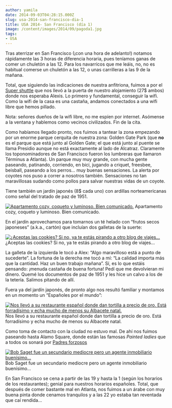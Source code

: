 ```yaml
---
author: yamila
date: 2014-09-03T04:28:15.000Z
slug: usa-2014-san-francisco-dia-1
title: USA 2014- San Francisco (día 1)
image: /content/images/2014/09/pagoda1.jpg
tags:
- USA
---
```



Tras aterrizar en San Francisco (¡con una hora de adelanto!) notamos rápidamente las 3 horas de diferencia horaria, pues teníamos ganas de comer un chuletón a las 12. Para los navarricos que me leáis, no, no es habitual comerse un chuletón a las 12, o unas carrilleras a las 9 de la mañana.

Total, que siguiendo las indicaciones de nuestra anfitriona, fuimos a por el [Super shuttle](http:/www.supershuttle.com/) que nos llevó a la puerta de nuestro alojamiento (27$ ambos) donde nos esperaba Alexis. Lo primero y fundamental, conseguir la wifi. Como la wifi de la casa es una castaña, andamos conectados a una wifi libre que hemos pillado.

Nota: señores dueños de la wifi libre, no me espíen por internet. Asómense a la ventana y hablemos como vecinos civilizados. Fin de la cita.

Como habíamos llegado pronto, nos fuimos a tantear la zona empezando por un enorme parque cerquita de nuestra zona: Golden Gate Park (que **no** es el parque que está junto al Golden Gate; el que está junto al puente se llama Presidio aunque no está exactamente al lado de Alcatraz. Claramente los toponominadores de San Francisco fueron los lumbreras que llamaron Términus a Atlanta). Un parque muy muy grande, con mucha gente paseando, patinando, corriendo, en bici, jugando a criquet, freesbee, beisball, paseando a los perros… muy buenas sensaciones. La alerta por coyotes nos puso a correr a nosotros también. Sensaciones no tan maravillosas sudando como pollos para salvar nuestras vidas de un coyote.

Tiene también un jardín japonés (8$ cada uno) con ardillas norteamericanas como señal del tratado de paz de 1951.

[![Apartamento cozy, coqueto y luminoso. Bien comunicado.](/content/images/2014/09/pagoda1.jpg#small)](/content/images/2014/09/pagoda1.jpg#full)
Apartamento cozy, coqueto y luminoso. Bien comunicado.

En el jardín aprovechamos para tomarnos un té helado con “frutos secos japoneses” (a.k.a., cartón) que incluían dos galletas de la suerte:

[![¿Aceptas las cookies? Si no, ya te estás pirando a otro blog de viajes...](/content/images/2014/09/cookies.jpg#small)](/content/images/2014/09/cookies.jpg#full)¿Aceptas las cookies? Si no, ya te estás pirando a otro blog de viajes…

La galleta de la izquierda le tocó a Alex: “Algo maravilloso está a punto de sucederte”. La fortuna de la derecha me tocó a mí: “La calidad importa más que la cantidad. Haz un buen trabajo mañana”. Sí, es lo que estáis pensando: ¡menuda castaña de buena fortuna! Pedí que me devolvieran mi dinero. Quemé los documentos de paz de 1951 y les hice un calvo a los de la tetería. Salimos pitando de allí.

Fuera ya del jardín japonés, de pronto algo nos resultó familiar y montamos en un momento un “Españoles por el mundo”:

[![Nos llevó a su restaurante español donde dan tortilla a precio de oro. Está forradísimo y echa mucho de menos su Albacete natal.](/content/images/2014/09/espanoles.jpg#small)](/content/images/2014/09/espanoles.jpg#full)
Nos llevó a su restaurante español donde dan tortilla a precio de oro. Está forradísimo y echa mucho de menos su Albacete natal.

Como toma de contacto con la ciudad no estuvo mal. De ahí nos fuimos paseando hasta Alamo Square, donde están las famosas *Painted ladies* que a todos os sonará por [Padres forzosos](https:/www.youtube.com/watch?v=k-NTGnxZ4xI)

[![Bob Saget fue un secundario mediocre pero un agente inmobiliario buenísimo...](/content/images/2014/09/painted-ladies.jpg#small)](/content/images/2014/09/painted-ladies.jpg#full)
Bob Saget fue un secundario mediocre pero un agente inmobiliario buenísimo…

En San Francisco se cena a partir de las 19 y hasta la 1 (según los horarios de los restaurantes); genial para nuestros horarios españoles. Total, que después de comer bastante mal en Atlanta, nos fuimos a un árabe con muy buena pinta donde cenamos tranquilos y a las 22 yo estaba tan reventada que caí rendida…


